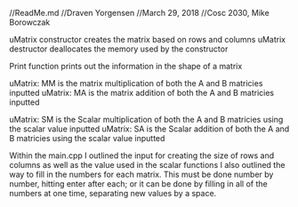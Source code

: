 //ReadMe.md
//Draven Yorgensen
//March 29, 2018
//Cosc 2030, Mike Borowczak

uMatrix constructor creates the matrix based on rows and columns 
uMatrix destructor deallocates the memory used by the constructor

Print function prints out the information in the shape of a matrix

uMatrix: MM is the matrix multiplication of both the A and B matricies inputted
uMatrix: MA is the matrix addition of both the A and B matricies inputted

uMatrix: SM is the Scalar multiplication of both the A and B matricies using the scalar value inputted
uMatrix: SA is the Scalar addition of both the A and B matricies using the scalar value inputted

Within the main.cpp I outlined the input for creating the size of rows and columns as well as the value used in the scalar functions
  I also outlined the way to fill in the numbers for each matrix. This must be done number by number, hitting enter after each; or it can   be done by filling in all of the numbers at one time, separating new values by a space. 

